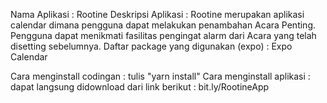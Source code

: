 Nama Aplikasi : Rootine
Deskripsi Aplikasi : Rootine merupakan aplikasi calendar dimana pengguna dapat melakukan penambahan Acara Penting. Pengguna dapat menikmati fasilitas pengingat alarm dari Acara yang telah disetting sebelumnya.
Daftar package yang digunakan (expo) : Expo Calendar

Cara menginstall codingan :  tulis "yarn install"
Cara menginstall aplikasi :  dapat langsung didownload dari link berikut : bit.ly/RootineApp

